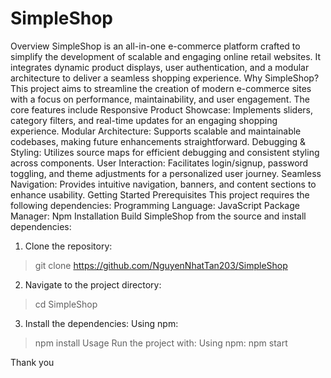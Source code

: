 # SimpleShop
Overview
SimpleShop is an all-in-one e-commerce platform crafted to simplify the development of scalable and engaging online retail websites. It integrates dynamic product displays, user authentication, and a modular architecture to deliver a seamless shopping experience.
Why SimpleShop?
This project aims to streamline the creation of modern e-commerce sites with a focus on performance, maintainability, and user engagement. The core features include
Responsive Product Showcase: Implements sliders, category filters, and real-time updates for an engaging shopping experience.
Modular Architecture: Supports scalable and maintainable codebases, making future enhancements straightforward.
Debugging & Styling: Utilizes source maps for efficient debugging and consistent styling across components.
User Interaction: Facilitates login/signup, password toggling, and theme adjustments for a personalized user journey.
Seamless Navigation: Provides intuitive navigation, banners, and content sections to enhance usability.
Getting Started
Prerequisites
This project requires the following dependencies:
Programming Language: JavaScript
Package Manager: Npm
Installation
Build SimpleShop from the source and install dependencies:
1. Clone the repository:
> git clone https://github.com/NguyenNhatTan203/SimpleShop
2. Navigate to the project directory:
> cd SimpleShop
3. Install the dependencies:
Using npm:
> npm install
Usage
Run the project with:
Using npm:
> npm start

Thank you
